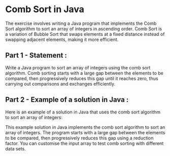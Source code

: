 # Comb Sort in Java
The exercise involves writing a Java program that implements the Comb Sort algorithm to sort an array of integers in ascending order. Comb Sort is a variation of Bubble Sort that swaps elements at a fixed distance instead of swapping adjacent elements, making it more efficient.

## Part 1 - Statement :
Write a Java program to sort an array of integers using the comb sort algorithm. Comb sorting starts with a large gap between the elements to be compared, then progressively reduces this gap until it reaches zero, thus carrying out comparisons and exchanges efficiently.

## Part 2 - Example of a solution in Java :
Here is an example of a solution in Java that uses the comb sort algorithm to sort an array of integers:

This example solution in Java implements the comb sort algorithm to sort an array of integers. The program starts with a large gap between the elements to be compared, then progressively reduces this gap using a reduction factor. You can customise the input array to test comb sorting with different data sets.